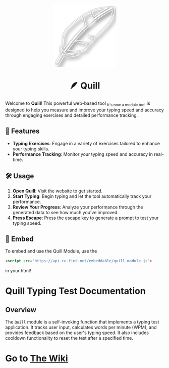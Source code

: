 <p align="center">
  <img width="200px" align="center" src="https://raw.githubusercontent.com/purploided/Quill/refs/heads/main/images/quillicon.png">
</p>

<h1 align="center">🪶 Quill</h1>

Welcome to **Quill**! This powerful web-based tool <sub>It's now a module too!</sub> is designed to help you measure and improve your typing speed and accuracy through engaging exercises and detailed performance tracking.

## 🚀 Features

- **Typing Exercises**: Engage in a variety of exercises tailored to enhance your typing skills.
- **Performance Tracking**: Monitor your typing speed and accuracy in real-time.

## 🛠️ Usage

1. **Open Quill**: Visit the website to get started.
2. **Start Typing**: Begin typing and let the tool automatically track your performance.
3. **Review Your Progress**: Analyze your performance through the generated data to see how much you've improved.
4. **Press Escape**: Press the escape key to generate a prompt to test your typing speed.

## 📁 Embed

To embed and use the Quill Module, use the 
```html
<script src="https://api.re-find.net/embeddable/quill-module.js">
```
in your html!

# Quill Typing Test Documentation

## Overview
The `Quill` module is a self-invoking function that implements a typing test application. It tracks user input, calculates words per minute (WPM), and provides feedback based on the user's typing speed. It also includes cooldown functionality to reset the test after a specified time.

# Go to [The Wiki](https://github.com/purploided/Quill/wiki)
